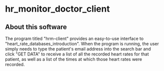 # hr_monitor_doctor_client
## About this software
The program titled "hrm-client" provides an easy-to-use interface to "heart_rate_databases_introduction". When the program is running, the user simply needs to type the patient's email address into the search bar and click "GET DATA" to receive a list of all the recorded heart rates for that patient, as well as a list of the times at which those heart rates were recorded. 
